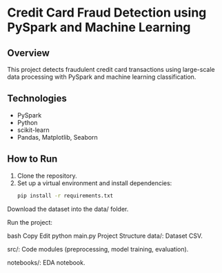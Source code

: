 # Credit Card Fraud Detection using PySpark and Machine Learning

## Overview
This project detects fraudulent credit card transactions using large-scale data processing with PySpark and machine learning classification.

## Technologies
- PySpark
- Python
- scikit-learn
- Pandas, Matplotlib, Seaborn

## How to Run
1. Clone the repository.
2. Set up a virtual environment and install dependencies:
   ```bash
   pip install -r requirements.txt


Download the dataset into the data/ folder.

Run the project:

bash
Copy
Edit
python main.py
Project Structure
data/: Dataset CSV.

src/: Code modules (preprocessing, model training, evaluation).

notebooks/: EDA notebook.